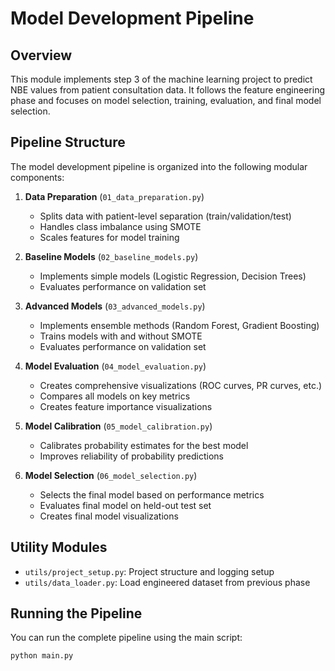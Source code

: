 # Model Development Pipeline

## Overview
This module implements step 3 of the machine learning project to predict NBE values from patient consultation data. It follows the feature engineering phase and focuses on model selection, training, evaluation, and final model selection.

## Pipeline Structure
The model development pipeline is organized into the following modular components:

1. **Data Preparation** (`01_data_preparation.py`)
   - Splits data with patient-level separation (train/validation/test)
   - Handles class imbalance using SMOTE
   - Scales features for model training

2. **Baseline Models** (`02_baseline_models.py`)
   - Implements simple models (Logistic Regression, Decision Trees)
   - Evaluates performance on validation set

3. **Advanced Models** (`03_advanced_models.py`)
   - Implements ensemble methods (Random Forest, Gradient Boosting)
   - Trains models with and without SMOTE 
   - Evaluates performance on validation set

4. **Model Evaluation** (`04_model_evaluation.py`)
   - Creates comprehensive visualizations (ROC curves, PR curves, etc.)
   - Compares all models on key metrics
   - Creates feature importance visualizations

5. **Model Calibration** (`05_model_calibration.py`)
   - Calibrates probability estimates for the best model
   - Improves reliability of probability predictions

6. **Model Selection** (`06_model_selection.py`)
   - Selects the final model based on performance metrics
   - Evaluates final model on held-out test set
   - Creates final model visualizations

## Utility Modules
- `utils/project_setup.py`: Project structure and logging setup
- `utils/data_loader.py`: Load engineered dataset from previous phase

## Running the Pipeline
You can run the complete pipeline using the main script:

```bash
python main.py